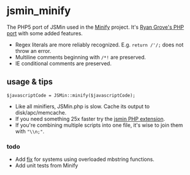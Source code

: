 # jsmin_minify #

The PHP5 port of JSMin used in the [Minify](http://code.google.com/p/minify/) project. It's [Ryan Grove's PHP port](http://github.com/rgrove/jsmin-php) with some added features.

* Regex literals are more reliably recognized. E.g. `return /'/;` does not throw an error.
* Multiline comments beginning with `/*!` are preserved.
* IE conditional comments are preserved.

## usage & tips ##

    $javascriptCode = JSMin::minify($javascriptCode);

* Like all minifiers, JSMin.php is slow. Cache its output to disk/apc/memcache.
* If you need something 25x faster try the [jsmin PHP extension](http://www.ypass.net/software/php_jsmin/). 
* If you're combining multiple scripts into one file, it's wise to join them with `"\\n;"`.

### todo ###

* Add [fix](http://github.com/rgrove/jsmin-php/commit/f89f32db50e943515c7361ebcfb6a2cacf7dc91a) for systems using overloaded mbstring functions.
* Add unit tests from Minify